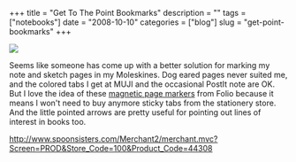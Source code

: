 +++
title = "Get To The Point Bookmarks"
description = ""
tags = ["notebooks"]
date = "2008-10-10"
categories = ["blog"]
slug = "get-point-bookmarks"
+++



  <div class="notebook-screenshot"><a href="http://www.spoonsisters.com/Merchant2/merchant.mvc?Screen=PROD&amp;Store_Code=100&amp;Product_Code=44308"><img src="//media.konigi.com/notebook/get-to-the-point-bookmark.jpg" class="notebook-image" /></a></div><p>Seems like someone has come up with a better solution for marking my note and sketch pages in my Moleskines. Dog eared pages never suited me, and the colored tabs I get at MUJI and the occasional PostIt note are OK. But I love the idea of these <a href="http://www.spoonsisters.com/Merchant2/merchant.mvc?Screen=PROD&amp;Store_Code=100&amp;Product_Code=44308">magnetic page markers</a> from Folio because it means I won't need to buy anymore sticky tabs from the stationery store. And the little pointed arrows are pretty useful for pointing out lines of interest in books too. </p>
    
  <a href="http://www.spoonsisters.com/Merchant2/merchant.mvc?Screen=PROD&amp;Store_Code=100&amp;Product_Code=44308">http://www.spoonsisters.com/Merchant2/merchant.mvc?Screen=PROD&Store_Code=100&Product_Code=44308</a>
